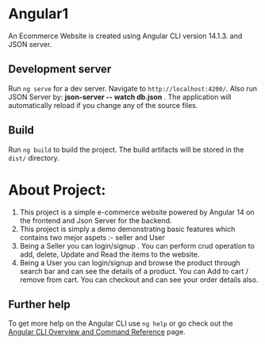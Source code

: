 # Angular1

An Ecommerce Website is created using Angular CLI version 14.1.3. and JSON server.

## Development server

Run `ng serve` for a dev server. Navigate to `http://localhost:4200/`. Also run JSON Server by: **json-server -- watch db.json** . The application will automatically reload if you change any of the source files.

## Build

Run `ng build` to build the project. The build artifacts will be stored in the `dist/` directory.
 # About Project:
 1) This project is a simple e-commerce website powered by Angular 14 on the frontend and Json Server for the backend.
2) This project is simply a demo demonstrating basic features which contains two mejor aspets :- seller and User
3) Being a Seller you can login/signup . You can perform crud operation to add, delete, Update and Read the items to the website.
4) Being a User you can login/signup and browse the product through search bar and can see the details of a product. You can Add to cart / remove from cart. You 
   can checkout and can see your order details also.

## Further help

To get more help on the Angular CLI use `ng help` or go check out the [Angular CLI Overview and Command Reference](https://angular.io/cli) page.
